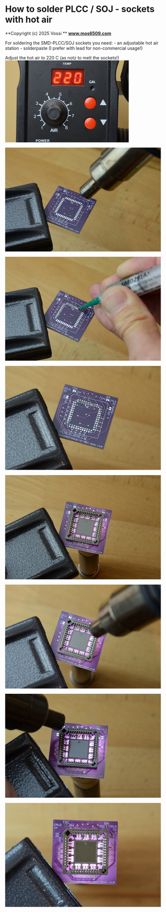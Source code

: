 # How to solder PLCC / SOJ - sockets with hot air

**Copyright (c) 2025 Vossi **
**www.mos6509.com**

For soldering the SMD-PLCC/SOJ sockets you need:
    - an adjustable hot air station 
    - solderpaste (I prefer with lead for non-commercial usage!)

Adjust the hot air to 220 C (as notz to melt the sockets!)
![LC256 start screen](https://github.com/vossi1/lc256-computer/blob/master/howto/plcc-hotair_1.jpg)


![LC256 start screen](https://github.com/vossi1/lc256-computer/blob/master/howto/plcc-hotair_2.jpg)

![LC256 start screen](https://github.com/vossi1/lc256-computer/blob/master/howto/plcc-hotair_3.jpg)

![LC256 start screen](https://github.com/vossi1/lc256-computer/blob/master/howto/plcc-hotair_4.jpg)

![LC256 start screen](https://github.com/vossi1/lc256-computer/blob/master/howto/plcc-hotair_5.jpg)

![LC256 start screen](https://github.com/vossi1/lc256-computer/blob/master/howto/plcc-hotair_6.jpg)

![LC256 start screen](https://github.com/vossi1/lc256-computer/blob/master/howto/plcc-hotair_7.jpg)

![LC256 start screen](https://github.com/vossi1/lc256-computer/blob/master/howto/plcc-hotair_8.jpg)